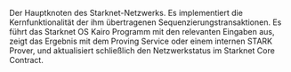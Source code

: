 Der Hauptknoten des Starknet-Netzwerks. Es implementiert die Kernfunktionalität der ihm übertragenen Sequenzierungstransaktionen. Es führt das Starknet OS Kairo Programm mit den relevanten Eingaben aus, zeigt das Ergebnis mit dem Proving Service oder einem internen STARK Prover, und aktualisiert schließlich den Netzwerkstatus im Starknet Core Contract.